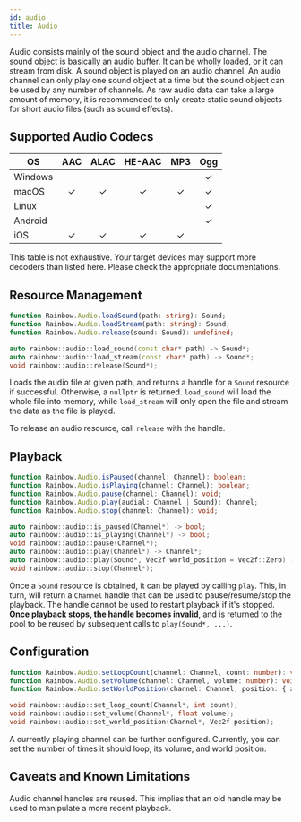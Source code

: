 ```yaml
---
id: audio
title: Audio
---
```


Audio consists mainly of the sound object and the audio channel. The sound
object is basically an audio buffer. It can be wholly loaded, or it can stream
from disk. A sound object is played on an audio channel. An audio channel can
only play one sound object at a time but the sound object can be used by any
number of channels. As raw audio data can take a large amount of memory, it is
recommended to only create static sound objects for short audio files (such as
sound effects).

## Supported Audio Codecs

| OS      | AAC | ALAC | HE-AAC | MP3 | Ogg |
| ------- | :-: | :--: | :----: | :-: | :-: |
| Windows |     |      |        |     |  ✓  |
| macOS   |  ✓  |  ✓   |   ✓    |  ✓  |  ✓  |
| Linux   |     |      |        |     |  ✓  |
| Android |     |      |        |     |  ✓  |
| iOS     |  ✓  |  ✓   |   ✓    |  ✓  |     |

This table is not exhaustive. Your target devices may support more decoders than
listed here. Please check the appropriate documentations.

## Resource Management

<!--DOCUSAURUS_CODE_TABS-->

<!-- TypeScript -->
```typescript
function Rainbow.Audio.loadSound(path: string): Sound;
function Rainbow.Audio.loadStream(path: string): Sound;
function Rainbow.Audio.release(sound: Sound): undefined;
```

<!-- C++ -->
```cpp
auto rainbow::audio::load_sound(const char* path) -> Sound*;
auto rainbow::audio::load_stream(const char* path) -> Sound*;
void rainbow::audio::release(Sound*);
```

<!--END_DOCUSAURUS_CODE_TABS-->

Loads the audio file at given path, and returns a handle for a `Sound` resource
if successful. Otherwise, a `nullptr` is returned. `load_sound` will load the
whole file into memory, while `load_stream` will only open the file and stream
the data as the file is played.

To release an audio resource, call `release` with the handle.

## Playback

<!--DOCUSAURUS_CODE_TABS-->

<!-- TypeScript -->
```typescript
function Rainbow.Audio.isPaused(channel: Channel): boolean;
function Rainbow.Audio.isPlaying(channel: Channel): boolean;
function Rainbow.Audio.pause(channel: Channel): void;
function Rainbow.Audio.play(audial: Channel | Sound): Channel;
function Rainbow.Audio.stop(channel: Channel): void;
```

<!-- C++ -->
```cpp
auto rainbow::audio::is_paused(Channel*) -> bool;
auto rainbow::audio::is_playing(Channel*) -> bool;
void rainbow::audio::pause(Channel*);
auto rainbow::audio::play(Channel*) -> Channel*;
auto rainbow::audio::play(Sound*, Vec2f world_position = Vec2f::Zero) -> Channel*;
void rainbow::audio::stop(Channel*);
```

<!--END_DOCUSAURUS_CODE_TABS-->

Once a `Sound` resource is obtained, it can be played by calling `play`. This,
in turn, will return a `Channel` handle that can be used to pause/resume/stop
the playback. The handle cannot be used to restart playback if it's stopped.
**Once playback stops, the handle becomes invalid**, and is returned to the pool
to be reused by subsequent calls to `play(Sound*, ...)`.

## Configuration

<!--DOCUSAURUS_CODE_TABS-->

<!-- TypeScript -->
```typescript
function Rainbow.Audio.setLoopCount(channel: Channel, count: number): void;
function Rainbow.Audio.setVolume(channel: Channel, volume: number): void;
function Rainbow.Audio.setWorldPosition(channel: Channel, position: { x: number, y: number }): void;
```

<!-- C++ -->
```cpp
void rainbow::audio::set_loop_count(Channel*, int count);
void rainbow::audio::set_volume(Channel*, float volume);
void rainbow::audio::set_world_position(Channel*, Vec2f position);
```

<!--END_DOCUSAURUS_CODE_TABS-->

A currently playing channel can be further configured. Currently, you can set
the number of times it should loop, its volume, and world position.

## Caveats and Known Limitations

Audio channel handles are reused. This implies that an old handle may be used to
manipulate a more recent playback.
